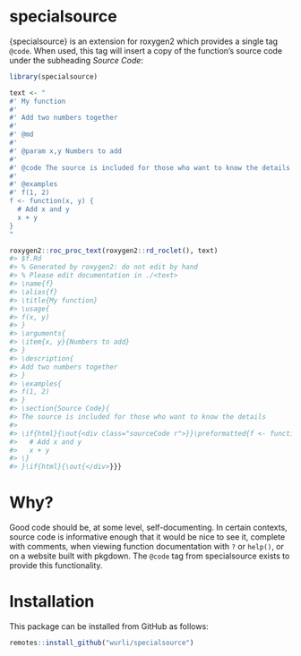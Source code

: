 
<!-- README.md is generated from README.Rmd. Please edit that file -->

# specialsource

<!-- badges: start -->
<!-- badges: end -->

{specialsource} is an extension for roxygen2 which provides a single tag
`@code`. When used, this tag will insert a copy of the function’s source
code under the subheading *Source Code*:

``` r
library(specialsource)

text <- "
#' My function
#' 
#' Add two numbers together
#' 
#' @md
#' 
#' @param x,y Numbers to add
#' 
#' @code The source is included for those who want to know the details
#' 
#' @examples
#' f(1, 2)
f <- function(x, y) {
  # Add x and y
  x + y
}
"

roxygen2::roc_proc_text(roxygen2::rd_roclet(), text)
#> $f.Rd
#> % Generated by roxygen2: do not edit by hand
#> % Please edit documentation in ./<text>
#> \name{f}
#> \alias{f}
#> \title{My function}
#> \usage{
#> f(x, y)
#> }
#> \arguments{
#> \item{x, y}{Numbers to add}
#> }
#> \description{
#> Add two numbers together
#> }
#> \examples{
#> f(1, 2)
#> }
#> \section{Source Code}{
#> The source is included for those who want to know the details
#> 
#> \if{html}{\out{<div class="sourceCode r">}}\preformatted{f <- function(x, y) \{
#>   # Add x and y
#>   x + y
#> \}
#> }\if{html}{\out{</div>}}}
```

# Why?

Good code should be, at some level, self-documenting. In certain
contexts, source code is informative enough that it would be nice to see
it, complete with comments, when viewing function documentation with `?`
or `help()`, or on a website built with pkgdown. The `@code` tag from
specialsource exists to provide this functionality.

# Installation

This package can be installed from GitHub as follows:

``` r
remotes::install_github("wurli/specialsource")
```
